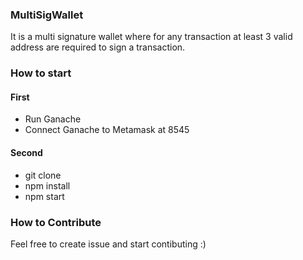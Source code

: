 ### MultiSigWallet
It is a multi signature wallet where for any transaction at least 3 valid address are required to sign a transaction. 

### How to start

#### First 
* Run Ganache
* Connect Ganache to Metamask at 8545

#### Second
* git clone 
* npm install
* npm start


### How to Contribute
<p>Feel free to create issue and start contibuting :)</p>